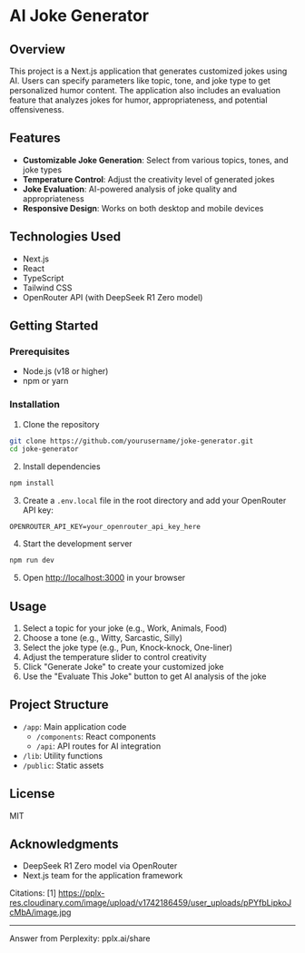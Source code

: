 # AI Joke Generator

## Overview
This project is a Next.js application that generates customized jokes using AI. Users can specify parameters like topic, tone, and joke type to get personalized humor content. The application also includes an evaluation feature that analyzes jokes for humor, appropriateness, and potential offensiveness.

## Features
- **Customizable Joke Generation**: Select from various topics, tones, and joke types
- **Temperature Control**: Adjust the creativity level of generated jokes
- **Joke Evaluation**: AI-powered analysis of joke quality and appropriateness
- **Responsive Design**: Works on both desktop and mobile devices

## Technologies Used
- Next.js
- React
- TypeScript
- Tailwind CSS
- OpenRouter API (with DeepSeek R1 Zero model)

## Getting Started

### Prerequisites
- Node.js (v18 or higher)
- npm or yarn

### Installation
1. Clone the repository
```bash
git clone https://github.com/yourusername/joke-generator.git
cd joke-generator
```

2. Install dependencies
```bash
npm install
```

3. Create a `.env.local` file in the root directory and add your OpenRouter API key:
```
OPENROUTER_API_KEY=your_openrouter_api_key_here
```

4. Start the development server
```bash
npm run dev
```

5. Open [http://localhost:3000](http://localhost:3000) in your browser

## Usage
1. Select a topic for your joke (e.g., Work, Animals, Food)
2. Choose a tone (e.g., Witty, Sarcastic, Silly)
3. Select the joke type (e.g., Pun, Knock-knock, One-liner)
4. Adjust the temperature slider to control creativity
5. Click "Generate Joke" to create your customized joke
6. Use the "Evaluate This Joke" button to get AI analysis of the joke

## Project Structure
- `/app`: Main application code
  - `/components`: React components
  - `/api`: API routes for AI integration
- `/lib`: Utility functions
- `/public`: Static assets

## License
MIT

## Acknowledgments
- DeepSeek R1 Zero model via OpenRouter
- Next.js team for the application framework

Citations:
[1] https://pplx-res.cloudinary.com/image/upload/v1742186459/user_uploads/pPYfbLipkoJcMbA/image.jpg

---
Answer from Perplexity: pplx.ai/share
